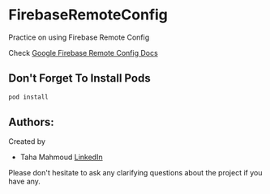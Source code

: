 # FirebaseRemoteConfig
Practice on using Firebase Remote Config

Check [Google Firebase Remote Config Docs](https://firebase.google.com/docs/remote-config)

## Don't Forget To Install Pods

```swift
pod install
```
   
## Authors:
Created by 
- Taha Mahmoud [LinkedIn](https://www.linkedin.com/in/engtahamahmoud/)

Please don't hesitate to ask any clarifying questions about the project if you have any.
